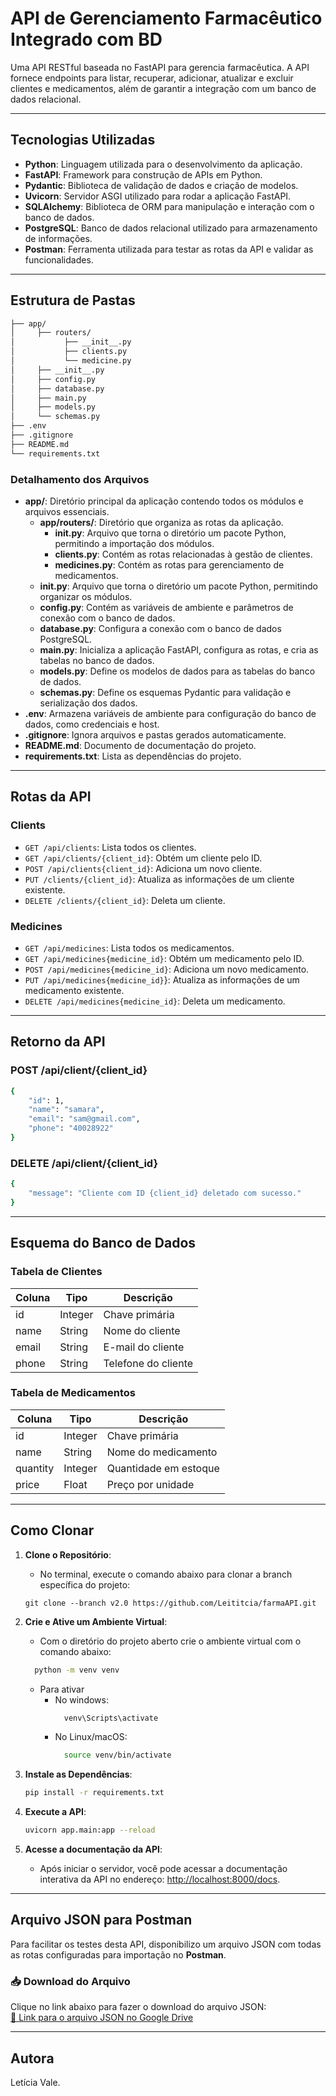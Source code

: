 # API de Gerenciamento Farmacêutico Integrado com BD

Uma API RESTful baseada no FastAPI para gerencia farmacêutica. A API fornece endpoints para listar, recuperar, adicionar, atualizar e excluir clientes e medicamentos, além de garantir a integração com um banco de dados relacional.

---

## Tecnologias Utilizadas

- **Python**: Linguagem utilizada para o desenvolvimento da aplicação.
- **FastAPI**: Framework para construção de APIs em Python.
- **Pydantic**: Biblioteca de validação de dados e criação de modelos.
- **Uvicorn**: Servidor ASGI utilizado para rodar a aplicação FastAPI.
- **SQLAlchemy**: Biblioteca de ORM para manipulação e interação com o banco de dados.
- **PostgreSQL**: Banco de dados relacional utilizado para armazenamento de informações.
- **Postman**: Ferramenta utilizada para testar as rotas da API e validar as funcionalidades.

---

## Estrutura de Pastas
```sh
├── app/
│     ├── routers/
│           ├── __init__.py
│           ├── clients.py
│           └── medicine.py
│     ├── __init__.py
│     ├── config.py
│     ├── database.py
│     ├── main.py
│     ├── models.py
│     └── schemas.py
├── .env
├── .gitignore
├── README.md
└── requirements.txt
```

### Detalhamento dos Arquivos

- **app/**: Diretório principal da aplicação contendo todos os módulos e arquivos essenciais.
  - **app/routers/**: Diretório que organiza as rotas da aplicação.
    - **__init__.py**: Arquivo que torna o diretório um pacote Python, permitindo a importação dos módulos.
    - **clients.py**: Contém as rotas relacionadas à gestão de clientes.
    - **medicines.py**: Contém as rotas para gerenciamento de medicamentos.
  - **__init__.py**: Arquivo que torna o diretório um pacote Python, permitindo organizar os módulos.
  - **config.py**: Contém as variáveis de ambiente e parâmetros de conexão com o banco de dados.
  - **database.py**: Configura a conexão com o banco de dados PostgreSQL.
  - **main.py**: Inicializa a aplicação FastAPI, configura as rotas, e cria as tabelas no banco de dados.
  - **models.py**: Define os modelos de dados para as tabelas do banco de dados.
  - **schemas.py**: Define os esquemas Pydantic para validação e serialização dos dados.
- **.env**: Armazena variáveis de ambiente para configuração do banco de dados, como credenciais e host.
- **.gitignore**: Ignora arquivos e pastas gerados automaticamente.
- **README.md**: Documento de documentação do projeto.
- **requirements.txt**: Lista as dependências do projeto.
---

## Rotas da API

### Clients
- `GET /api/clients`: Lista todos os clientes.
- `GET /api/clients/{client_id}`: Obtém um cliente pelo ID.
- `POST /api/clients{client_id}`: Adiciona um novo cliente.
- `PUT /clients/{client_id}`: Atualiza as informações de um cliente existente.
- `DELETE /clients/{client_id}`: Deleta um cliente.

### Medicines
- `GET /api/medicines`: Lista todos os medicamentos.
- `GET /api/medicines{medicine_id}`: Obtém um medicamento pelo ID.
- `POST /api/medicines{medicine_id}`: Adiciona um novo medicamento.
- `PUT /api/medicines{medicine_id}`}: Atualiza as informações de um medicamento existente.
- `DELETE /api/medicines{medicine_id}`: Deleta um medicamento.

---

## Retorno da API

### POST /api/client/{client_id}
``` bash
{
    "id": 1,
    "name": "samara",
    "email": "sam@gmail.com",
    "phone": "40028922"
}

```

### DELETE /api/client/{client_id}
``` bash
{
    "message": "Cliente com ID {client_id} deletado com sucesso."
}
```

---

## Esquema do Banco de Dados

### Tabela de Clientes

| Coluna  | Tipo    | Descrição         |
|---------|---------|-------------------|
| id      | Integer | Chave primária    |
| name    | String  | Nome do cliente   |
| email   | String  | E-mail do cliente |
| phone   | String  | Telefone do cliente |

### Tabela de Medicamentos

| Coluna      | Tipo    | Descrição               |
|-------------|---------|-------------------------|
| id          | Integer | Chave primária          |
| name        | String  | Nome do medicamento     |
| quantity    | Integer | Quantidade em estoque   |
| price       | Float   | Preço por unidade       |

---

## Como Clonar

1. **Clone o Repositório**:
   - No terminal, execute o comando abaixo para clonar a branch específica do projeto:   
   ```
   git clone --branch v2.0 https://github.com/Leititcia/farmaAPI.git
   ```

2. **Crie e Ative um Ambiente Virtual**:
   - Com o diretório do projeto aberto crie o ambiente virtual com o comando abaixo:
    ```bash
      python -m venv venv
     ```
      - Para ativar
          - No windows:
            ```bash
              venv\Scripts\activate
             ```
          - No Linux/macOS:
            ```bash
              source venv/bin/activate
             ```

4. **Instale as Dependências**:
    ```bash
    pip install -r requirements.txt
    ```
     
5. **Execute a API**:
     ```bash
     uvicorn app.main:app --reload
     ```

6. **Acesse a documentação da API**:
   - Após iniciar o servidor, você pode acessar a documentação interativa da API no endereço: [http://localhost:8000/docs](http://localhost:8000/docs).

---

## Arquivo JSON para Postman  

Para facilitar os testes desta API, disponibilizo um arquivo JSON com todas as rotas configuradas para importação no **Postman**.

### 📥 **Download do Arquivo**
Clique no link abaixo para fazer o download do arquivo JSON:  
[🔗 Link para o arquivo JSON no Google Drive](https://drive.google.com/file/d/10ROfxS__4zUrNbQkDYxCB0wTbYFfQoJQ/view?usp=sharing) 

---

## Autora
Letícia Vale.
